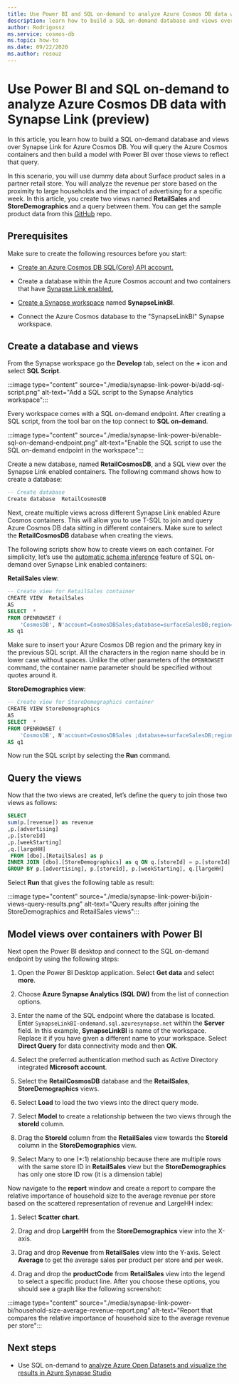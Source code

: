 ```yaml
---
title: Use Power BI and SQL on-demand to analyze Azure Cosmos DB data with Synapse Link
description: learn how to build a SQL on-demand database and views over Synapse Link for Azure Cosmos DB, query the Azure Cosmos containers and then build a model with Power BI over those views.
author: Rodrigossz
ms.service: cosmos-db
ms.topic: how-to
ms.date: 09/22/2020
ms.author: rosouz
---
```


# Use Power BI and SQL on-demand to analyze Azure Cosmos DB data with Synapse Link (preview)

In this article, you learn how to build a SQL on-demand database and views over Synapse Link for Azure Cosmos DB. You will query the Azure Cosmos containers and then build a model with Power BI over those views to reflect that query.

In this scenario, you will use dummy data about Surface product sales in a partner retail store. You will analyze the revenue per store based on the proximity to large households and the impact of advertising for a specific week. In this article, you create two views named **RetailSales** and **StoreDemographics** and a query between them. You can get the sample product data from this [GitHub](https://github.com/Azure-Samples/Synapse/tree/master/Notebooks/PySpark/Synapse%20Link%20for%20Cosmos%20DB%20samples/Retail/RetailData) repo.

## Prerequisites

Make sure to create the following resources before you start:

* [Create an Azure Cosmos DB SQL(Core) API account.](create-cosmosdb-resources-portal.md)

* Create a database within the Azure Cosmos account and two containers that have [Synapse Link enabled.](configure-synapse-link.md#enable-synapse-link)

* [Create a Synapse workspace](../synapse-analytics/quickstart-create-workspace.md) named **SynapseLinkBI**.

* Connect the Azure Cosmos database to the "SynapseLinkBI" Synapse workspace.

## Create a database and views

From the Synapse workspace go the **Develop** tab, select on the **+** icon and select **SQL Script**.

:::image type="content" source="./media/synapse-link-power-bi/add-sql-script.png" alt-text="Add a SQL script to the Synapse Analytics workspace":::

Every workspace comes with a SQL on-demand endpoint. After creating a SQL script, from the tool bar on the top connect to **SQL on-demand**.

:::image type="content" source="./media/synapse-link-power-bi/enable-sql-on-demand-endpoint.png" alt-text="Enable the SQL script to use the SQL on-demand endpoint in the workspace":::

Create a new database, named **RetailCosmosDB**, and a SQL view over the Synapse Link enabled containers. The following command shows how to create a database:

```sql
-- Create database
Create database  RetailCosmosDB
```

Next, create multiple views across different Synapse Link enabled Azure Cosmos containers. This will allow you to use T-SQL to join and query Azure Cosmos DB data sitting in different containers.  Make sure to select the **RetailCosmosDB** database when creating the views.

The following scripts show how to create views on each container. For simplicity, let’s use the [automatic schema inference](analytical-store-introduction.md#analytical-schema) feature of SQL on-demand over Synapse Link enabled containers:


**RetailSales view**:

```sql
-- Create view for RetailSales container
CREATE VIEW  RetailSales
AS  
SELECT  *
FROM OPENROWSET (
    'CosmosDB', N'account=CosmosDBSales;database=surfaceSalesDB;region=<Insert your Azure Cosmos DB Region>;key=<Insert your Azure Cosmos DB key here>',RetailSales)
AS q1
```

Make sure to insert your Azure Cosmos DB region and the primary key in the previous SQL script. All the characters in the region name should be in lower case without spaces. Unlike the other parameters of the `OPENROWSET` command, the container name parameter should be specified without quotes around it.

**StoreDemographics view**:

```sql
-- Create view for StoreDemographics container
CREATE VIEW StoreDemographics
AS  
SELECT  *
FROM OPENROWSET (
    'CosmosDB', N'account=CosmosDBSales ;database=surfaceSalesDB;region=<Insert your Azure Cosmos DB Region>;key=<Insert your Azure Cosmos DB key here>', StoreDemographics)
AS q1
```

Now run the SQL script by selecting the **Run** command.

## Query the views

Now that the two views are created, let’s define the query to join those two views as follows:

```sql
SELECT 
sum(p.[revenue]) as revenue
,p.[advertising]
,p.[storeId]
,p.[weekStarting]
,q.[largeHH]
 FROM [dbo].[RetailSales] as p
INNER JOIN [dbo].[StoreDemographics] as q ON q.[storeId] = p.[storeId]
GROUP BY p.[advertising], p.[storeId], p.[weekStarting], q.[largeHH]
```

Select **Run** that gives the following table as result:

:::image type="content" source="./media/synapse-link-power-bi/join-views-query-results.png" alt-text="Query results after joining the StoreDemographics and RetailSales views":::

## Model views over containers with Power BI

Next open the Power BI desktop and connect to the SQL on-demand endpoint by using the following steps:

1. Open the Power BI Desktop application. Select **Get data** and select **more**.

1. Choose **Azure Synapse Analytics (SQL DW)** from the list of connection options.

1. Enter the name of the SQL endpoint where the database is located. Enter `SynapseLinkBI-ondemand.sql.azuresynapse.net` within the **Server** field. In this example,  **SynapseLinkBI** is  name of the workspace. Replace it if you have given a different name to your workspace. Select **Direct Query** for data connectivity mode and then **OK**.

1. Select the preferred authentication method such as Active Directory integrated **Microsoft account**.

1. Select the **RetailCosmosDB** database and the **RetailSales**, **StoreDemographics** views.

1. Select **Load** to load the two views into the direct query mode.

1. Select **Model** to create a relationship between the two views through the **storeId** column.

1. Drag the **StoreId** column from the **RetailSales** view towards the **StoreId** column in the **StoreDemographics** view.

1. Select Many to one (*:1) relationship because there are multiple rows with the same store ID in **RetailSales** view but the **StoreDemographics** has only one store ID row (it is a dimension table)

Now navigate to the **report** window and create a report to compare the relative importance of household size to the average revenue per store based on the scattered representation of revenue and LargeHH index:

1. Select **Scatter chart**.

1. Drag and drop **LargeHH** from the **StoreDemographics** view into the X-axis.

1. Drag and drop **Revenue** from **RetailSales** view into the Y-axis. Select **Average** to get the average sales per product per store and per week.

1. Drag and drop the **productCode** from **RetailSales** view into the legend to select a specific product line.
After you choose these options, you should see a graph like the following screenshot:

:::image type="content" source="./media/synapse-link-power-bi/household-size-average-revenue-report.png" alt-text="Report that compares the relative importance of household size to the average revenue per store":::

## Next steps

* Use SQL on-demand to [analyze Azure Open Datasets and visualize the results in Azure Synapse Studio](../../synapse-analytics/sql/tutorial-data-analyst.md)
